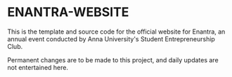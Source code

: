 # ENANTRA-WEBSITE
This is the template and source code for the official website for Enantra, an annual event conducted by Anna University's Student Entrepreneurship Club.

Permanent changes are to be made to this project, and daily updates are not entertained here.

